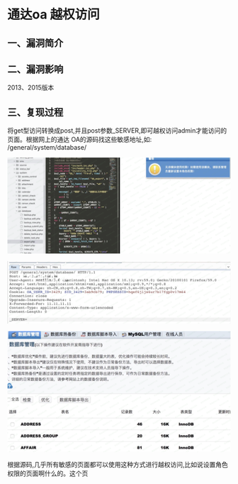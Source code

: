 通达oa 越权访问
===============

一、漏洞简介
------------

二、漏洞影响
------------

2013、2015版本

三、复现过程
------------

将get型访问转换成post,并且post参数\_SERVER,即可越权访问admin才能访问的⻚面。根据⽹上的通达
OA的源码找这些敏感地址,如: /general/system/database/

![](resource/通达oa越权访问/media/rId24.png)

![](resource/通达oa越权访问/media/rId25.png)

![](resource/通达oa越权访问/media/rId26.png)

根据源码,几乎所有敏感的⻚面都可以使用这种方式进行越权访问,⽐如说设置⻆色权限的⻚面啊什么的。这个⻚
